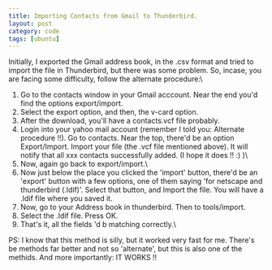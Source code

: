 ```yaml
---
title: Importing Contacts from Gmail to Thunderbird.
layout: post
category: code
tags: [ubuntu]
---
```


Initially, I exported the Gmail address book, in the .csv format and
tried to import the file in Thunderbird, but there was some problem. So,
incase, you are facing some difficulty, follow the alternate procedure:\

1.  Go to the contacts window in your Gmail acccount. Near the end you'd
    find the options export/import.
2.  Select the export option, and then, the v-card option.
3.  After the download, you'll have a contacts.vcf file probably.
4.  Login into your yahoo mail account (remember I told you: Alternate
    procedure !!). Go to contacts. Near the top, there'd be an option
    Export/Import. Import your file (the .vcf file mentioned above). It
    will notify that all xxx contacts successfully added. (I hope it
    does !! :) )\
5.  Now, again go back to export/import.\
6.  Now just below the place you clicked the 'import' button, there'd be
    an 'export' button with a few options, one of them saying 'for
    netscape and thunderbird (.ldif)'. Select that button, and Import
    the file. You will have a .ldif file where you saved it.
7.  Now, go to your Address book in thunderbird. Then to tools/import.
8.  Select the .ldif file. Press OK.
9.  That's it, all the fields 'd b matching correctly.\

PS: I know that this method is silly, but it worked very fast for me.
There's be methods far better and not so 'alternate', but this is also
one of the methids. And more importantly: IT WORKS !!
